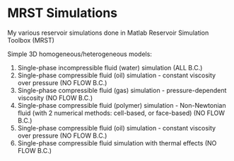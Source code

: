 # MRST Simulations

My various reservoir simulations done in Matlab Reservoir Simulation Toolbox (MRST)

Simple 3D homogeneous/heterogeneous models:

1. Single-phase incompressible fluid (water) simulation (ALL B.C.)
2. Single-phase compressible fluid (oil) simulation - constant viscosity over pressure (NO FLOW B.C.)
3. Single-phase compressible fluid (gas) simulation - pressure-dependent viscosity (NO FLOW B.C.)
4. Single-phase compressible fluid (polymer) simulation - Non-Newtonian fluid (with 2 numerical methods: cell-based, or face-based) (NO FLOW B.C.)
5. Single-phase compressible fluid (oil) simulation - constant viscosity over pressure (NO FLOW B.C.)
6. Single-phase compressible fluid simulation with thermal effects (NO FLOW B.C.)

